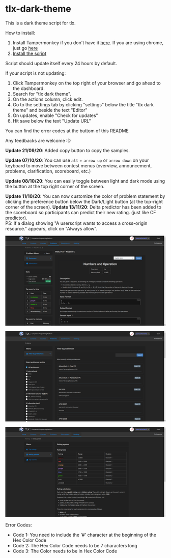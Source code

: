 # tlx-dark-theme

This is a dark theme script for tlx.

How to install:
1. Install Tampermonkey if you don't have it [here](https://tampermonkey.net). If you are using chrome, just go [here](https://chrome.google.com/webstore/detail/tampermonkey/dhdgffkkebhmkfjojejmpbldmpobfkfo?hl=id)
2. [Install the script](https://github.com/juancarlovieri/tlx-dark-theme/raw/master/tlx-dark-theme.user.js)

Script should update itself every 24 hours by default.

If your script is not updating:
1. Click Tampermonkey on the top right of your browser and go ahead to the dashboard.
2. Search for "tlx dark theme".
3. On the actions column, click edit.
4. Go to the settings tab by clicking "settings" below the title "tlx dark theme" and beside the text "Editor"
5. On updates, enable "Check for updates"
6. Hit save below the text "Update URL"

You can find the error codes at the buttom of this README

Any feedbacks are welcome :D

**Update 21/09/20**: Added copy button to copy the samples.

**Update 07/10/20**: You can use `alt` + `arrow up` or `arrow down` on your keyboard to move between contest menus (overview, announcement, problems, clarification, scoreboard, etc.)

**Update 08/10/20**: You can easily toggle between light and dark mode using the button at the top right corner of the screen.

**Update 11/10/20**: You can now customize the color of problem statement by clicking the preference button below the Dark/Light button (at the top-right corner of the screen).
**Update 13/11/20**: Delta predictor has been added to the scoreboard so participants can predict their new rating. (just like CF predictor). 
<br>PS: If a dialog showing "A userscript wants to access a cross-origin resource." appears, click on "Always allow". 

![demo-1](/img/demo-1.png)


![demo-2](/img/demo-2.png)


![demo-3](/img/demo-3.png)

Error Codes:
- Code 1: You need to include the '#' character at the beginning of the Hex Color Code
- Code 2: The Hex Color Code needs to be 7 characters long
- Code 3: The Color needs to be in Hex Color Code
